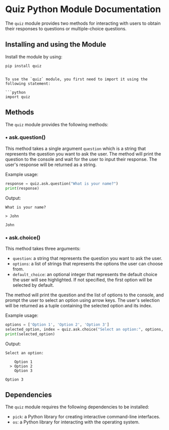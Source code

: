 # Quiz Python Module Documentation

The `quiz` module provides two methods for interacting with users to obtain their responses to questions or multiple-choice questions.

## Installing and using the Module

Install the module by using:
```
pip install quiz


To use the `quiz` module, you first need to import it using the following statement:

```python
import quiz
```

## Methods

The `quiz` module provides the following methods:

### • ask.question()

This method takes a single argument `question` which is a string that represents the question you want to ask the user. The method will print the question to the console and wait for the user to input their response. The user's response will be returned as a string.

Example usage:
```python
response = quiz.ask.question("What is your name?")
print(response)
```

Output:
```
What is your name?

> John

John
```

### • ask.choice()

This method takes three arguments:

- `question`: a string that represents the question you want to ask the user.
- `options`: a list of strings that represents the options the user can choose from.
- `default_choice`: an optional integer that represents the default choice the user will see highlighted. If not specified, the first option will be selected by default.

The method will print the question and the list of options to the console, and prompt the user to select an option using arrow keys. The user's selection will be returned as a tuple containing the selected option and its index.

Example usage:
```python
options = ['Option 1', 'Option 2', 'Option 3']
selected_option, index = quiz.ask.choice("Select an option:", options, default_choice=2)
print(selected_option)
```

Output:
```
Select an option:

    Option 1
  > Option 2
    Option 3

Option 3
```

## Dependencies

The `quiz` module requires the following dependencies to be installed:

- `pick`: a Python library for creating interactive command-line interfaces.
- `os`: a Python library for interacting with the operating system.
